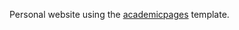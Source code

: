 Personal website using the [academicpages](https://github.com/academicpages/academicpages.github.io) template.